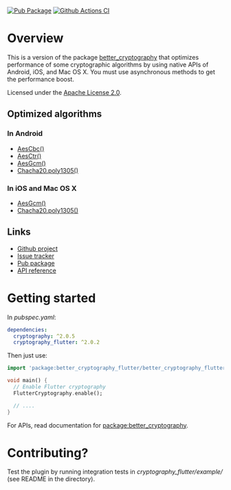 [![Pub Package](https://img.shields.io/pub/v/better_cryptography_flutter.svg)](https://pub.dev/packages/better_cryptography_flutter)
[![Github Actions CI](https://github.com/tjcampanella/better_cryptography/workflows/Dart%20CI/badge.svg)](https://github.com/tjcampanella/better_cryptography/actions?query=workflow%3A%22Dart+CI%22)

# Overview

This is a version of the package [better_cryptography](https://pub.dev/packages/better_cryptography) that
optimizes performance of some cryptographic algorithms by using native APIs of Android, iOS, and
Mac OS X. You must use asynchronous methods to get the performance boost.

Licensed under the [Apache License 2.0](LICENSE).

## Optimized algorithms
### In Android
  * [AesCbc()](https://pub.dev/documentation/better_cryptography/latest/better_cryptography/AesCbc-class.html)
  * [AesCtr()](https://pub.dev/documentation/better_cryptography/latest/better_cryptography/AesCtr-class.html)
  * [AesGcm()](https://pub.dev/documentation/better_cryptography/latest/better_cryptography/AesGcm-class.html)
  * [Chacha20.poly1305()](https://pub.dev/documentation/better_cryptography/latest/better_cryptography/Chacha20-class.html)

### In iOS and Mac OS X
  * [AesGcm()](https://pub.dev/documentation/better_cryptography/latest/better_cryptography/AesGcm-class.html)
  * [Chacha20.poly1305()](https://pub.dev/documentation/better_cryptography/latest/better_cryptography/Chacha20-class.html)

## Links
  * [Github project](https://github.com/tjcampanella/better_cryptography)
  * [Issue tracker](https://github.com/tjcampanella/better_cryptography/issues)
  * [Pub package](https://pub.dev/packages/better_cryptography_flutter)
  * [API reference](https://pub.dev/documentation/better_cryptography_flutter/latest/)

# Getting started
In _pubspec.yaml_:
```yaml
dependencies:
  cryptography: ^2.0.5
  cryptography_flutter: ^2.0.2
```

Then just use:
```dart
import 'package:better_cryptography_flutter/better_cryptography_flutter.dart';

void main() {
  // Enable Flutter cryptography
  FlutterCryptography.enable();

  // ....
}
```

For APIs, read documentation for [package:better_cryptography](https://pub.dev/packages/better_cryptography).

# Contributing?
Test the plugin by running integration tests in
_cryptography_flutter/example/_ (see README in the directory).